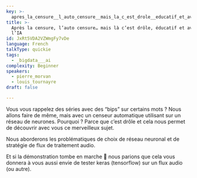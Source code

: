 ```yaml
---
key: >-
  apres_la_censure__l_auto_censure__mais_la_c_est_drole__educatif_et_avec_de_l_ia
title: >-
  Après la censure, l’auto censure… mais là c’est drôle, éducatif et avec de
  l’IA
id: JxRt5VDA2VZWmgFy7vDe
language: French
talkType: quickie
tags:
  - _bigdata___ai
complexity: Beginner
speakers:
  - pierre_morvan
  - louis_tournayre
draft: false

---
```


Vous vous rappelez des séries avec des “bips” sur certains mots ? Nous allons faire de même, mais avec un censeur automatique utilisant sur un réseau de neurones.
Pourquoi ? Parce que c’est drôle et cela nous permet de découvrir avec vous ce merveilleux sujet.

Nous aborderons les problématiques de choix de réseau neuronal et de stratégie de flux de traitement audio.

Et si la démonstration tombe en marche 🤞 nous parions que cela vous donnera à vous aussi envie de tester keras (tensorflow) sur un flux audio (ou autre). 

